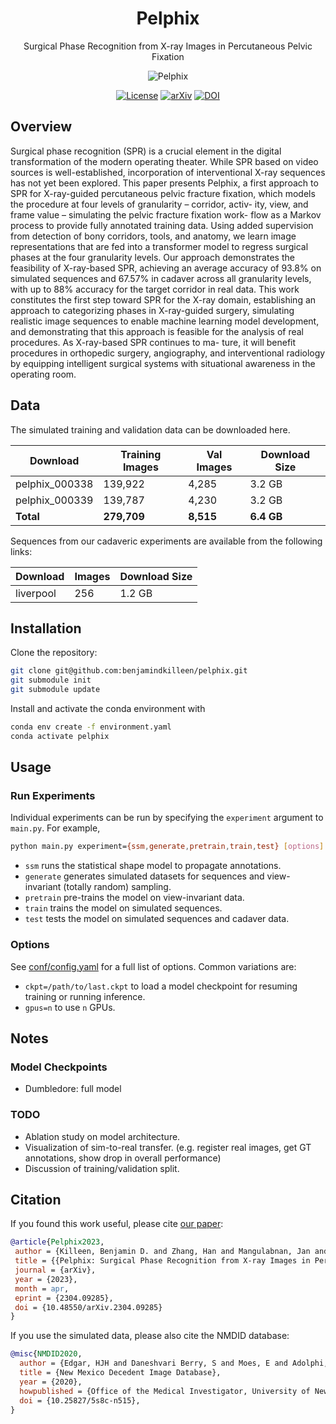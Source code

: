 <div align="center">

# Pelphix

Surgical Phase Recognition from X-ray Images in Percutaneous Pelvic Fixation

![Pelphix](images/procedure_000.gif)

</div>

<div align="center">

<!-- TODO: update links to the arxiv and dataset links. -->
[![License](https://img.shields.io/badge/License-Apache%202.0-blue.svg)](
<https://opensource.org/licenses/Apache-2.0>)
[![arXiv](https://img.shields.io/badge/arXiv-2109.13900-b31b1b.svg)](
<https://arxiv.org/abs/2109.13900>)
[![DOI](https://zenodo.org/badge/DOI/10.5281/zenodo.5555555.svg)](
<https://doi.org/10.5281/zenodo.5555555>)

<div align="left">

## Overview

Surgical phase recognition (SPR) is a crucial element in the digital transformation of the modern operating theater. While SPR based on video sources is well-established, incorporation of interventional X-ray sequences has not yet been explored. This paper presents Pelphix, a first approach to SPR for X-ray-guided percutaneous pelvic fracture fixation, which models the procedure at four levels of granularity – corridor, activ- ity, view, and frame value – simulating the pelvic fracture fixation work- flow as a Markov process to provide fully annotated training data. Using added supervision from detection of bony corridors, tools, and anatomy, we learn image representations that are fed into a transformer model to regress surgical phases at the four granularity levels. Our approach demonstrates the feasibility of X-ray-based SPR, achieving an average accuracy of 93.8% on simulated sequences and 67.57% in cadaver across all granularity levels, with up to 88% accuracy for the target corridor in real data. This work constitutes the first step toward SPR for the X-ray domain, establishing an approach to categorizing phases in X-ray-guided surgery, simulating realistic image sequences to enable machine learning model development, and demonstrating that this approach is feasible for the analysis of real procedures. As X-ray-based SPR continues to ma- ture, it will benefit procedures in orthopedic surgery, angiography, and interventional radiology by equipping intelligent surgical systems with situational awareness in the operating room.

## Data

<!-- TODO: add download links when available. -->

The simulated training and validation data can be downloaded here.

| Download | Training Images | Val Images |  Download Size |
| ------------ | -------- | ------------ | ------------- |
| pelphix_000338 | 139,922 | 4,285 | 3.2 GB |
| pelphix_000339 | 139,787 | 4,230 | 3.2 GB |
| **Total** | **279,709** | **8,515** | **6.4 GB** |

Sequences from our cadaveric experiments are available from the following links:

| Download | Images | Download Size |
| ------------ | -------- | ------------- |
| liverpool | 256 | 1.2 GB |

## Installation

Clone the repository:

```bash
git clone git@github.com:benjamindkilleen/pelphix.git
git submodule init
git submodule update
```

Install and activate the conda environment with

```bash
conda env create -f environment.yaml
conda activate pelphix
```

## Usage

### Run Experiments

Individual experiments can be run by specifying the `experiment` argument to `main.py`. For example,

```bash
python main.py experiment={ssm,generate,pretrain,train,test} [options]
```

- `ssm` runs the statistical shape model to propagate annotations.
- `generate` generates simulated datasets for sequences and view-invariant (totally random) sampling.
- `pretrain` pre-trains the model on view-invariant data.
- `train` trains the model on simulated sequences.
- `test` tests the model on simulated sequences and cadaver data.

### Options

See [conf/config.yaml](/conf/config.yaml) for a full list of options. Common variations are:

- `ckpt=/path/to/last.ckpt` to load a model checkpoint for resuming training or running inference.
- `gpus=n` to use `n` GPUs.

## Notes

### Model Checkpoints

- Dumbledore: full model

### TODO

- Ablation study on model architecture.
- Visualization of sim-to-real transfer. (e.g. register real images, get GT annotations, show drop in overall performance)
- Discussion of training/validation split.

## Citation

If you found this work useful, please cite [our paper](https://arxiv.org/abs/2304.09285):

```bibtex
@article{Pelphix2023,
 author = {Killeen, Benjamin D. and Zhang, Han and Mangulabnan, Jan and Armand, Mehran and Taylor, Russel H. and Osgood, Greg and Unberath, Mathias},
 title = {{Pelphix: Surgical Phase Recognition from X-ray Images in Percutaneous Pelvic Fixation}},
 journal = {arXiv},
 year = {2023},
 month = apr,
 eprint = {2304.09285},
 doi = {10.48550/arXiv.2304.09285}
}
```

If you use the simulated data, please also cite the NMDID database:

```bibtex
@misc{NMDID2020,
  author = {Edgar, HJH and Daneshvari Berry, S and Moes, E and Adolphi, NL and Bridges, P and Nolte, KB},
  title = {New Mexico Decedent Image Database},
  year = {2020},
  howpublished = {Office of the Medical Investigator, University of New Mexico},
  doi = {10.25827/5s8c-n515},
}
```

</div>
